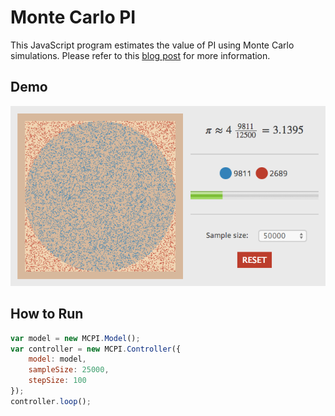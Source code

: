 # Monte Carlo PI

This JavaScript program estimates the value of PI using Monte Carlo simulations. Please refer to this [blog post](http://davidrobles.net//blog/2014/06/22/estimating-pi-using-monte-carlo-simulations//) for more information.

## Demo

![Monte Carlo PI Demo](demo.png "Monte Carlo PI Demo")

## How to Run

```javascript
var model = new MCPI.Model();
var controller = new MCPI.Controller({
    model: model,
    sampleSize: 25000,
    stepSize: 100
});
controller.loop();
```
